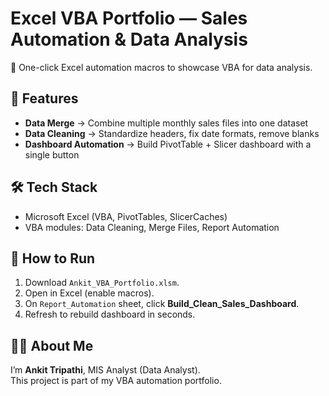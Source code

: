 # Excel VBA Portfolio — Sales Automation & Data Analysis

🚀 One-click Excel automation macros to showcase VBA for data analysis.

## 📌 Features
- **Data Merge** → Combine multiple monthly sales files into one dataset
- **Data Cleaning** → Standardize headers, fix date formats, remove blanks
- **Dashboard Automation** → Build PivotTable + Slicer dashboard with a single button

## 🛠️ Tech Stack
- Microsoft Excel (VBA, PivotTables, SlicerCaches)
- VBA modules: Data Cleaning, Merge Files, Report Automation

## 🚀 How to Run
1. Download `Ankit_VBA_Portfolio.xlsm`.
2. Open in Excel (enable macros).
3. On `Report_Automation` sheet, click **Build_Clean_Sales_Dashboard**.
4. Refresh to rebuild dashboard in seconds.

## 🧑‍💼 About Me
I’m **Ankit Tripathi**, MIS Analyst (Data Analyst).  
This project is part of my VBA automation portfolio.
